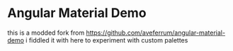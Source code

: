 Angular Material Demo
=============
this is a modded fork from https://github.com/aveferrum/angular-material-demo
i fiddled it with here to experiment with custom palettes